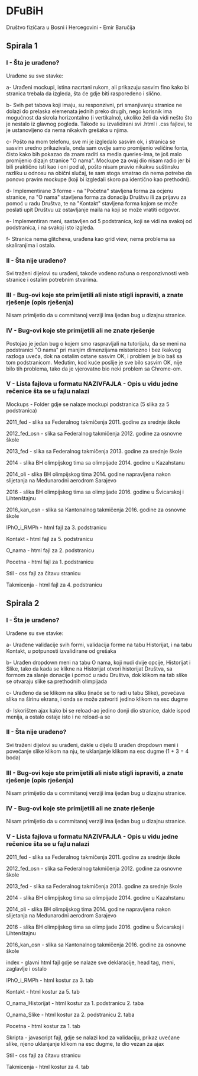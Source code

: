 # DFuBiH

Društvo fizičara u Bosni i Hercegovini - Emir Baručija

## Spirala 1

### I  - Šta je urađeno?

Urađene su sve stavke:

a- Urađeni mockupi, istina nacrtani rukom, ali prikazuju sasvim fino kako bi stranica trebala da izgleda, šta će gdje biti raspoređeno i slično.

b- Svih pet tabova koji imaju, su responzivni, pri smanjivanju stranice ne dolazi do prelaska elemenata jednih preko drugih, nego korisnik ima mogućnost da skrola horizontalno (i vertikalno), ukoliko želi da vidi nešto što je nestalo iz glavnog pogleda. Takođe su izvalidirani svi .html i .css fajlovi, te je ustanovljeno da nema nikakvih grešaka u njima.

c- Pošto na mom telefonu, sve mi je izgledalo sasvim ok, i stranica se sasvim uredno prikazivala, onda sam ovdje samo promijenio veličine fonta, čisto kako bih pokazao da znam raditi sa media queries-ima, te još malo promijenio dizajn stranice "O nama". Mockupe za ovaj dio nisam radio jer bi bili praktično isti kao i oni pod a), pošto nisam pravio nikakvu suštinsku razliku u odnosu na obični slučaj, te sam stoga smatrao da nema potrebe da ponovo pravim mockupe (koji bi izgledali skoro pa identično kao prethodni).

d- Implementirane 3 forme - na "Početna" stavljena forma za ocjenu stranice, na "O nama" stavljena forma za donaciju Društvu ili za prijavu za pomoć u radu Društva, te na "Kontakt" stavljena forma kojom se može poslati upit Društvu uz ostavljanje maila na koji se može vratiti odgovor.

e- Implementiran meni, sastavljen od 5 podstranica, koji se vidi na svakoj od podstranica, i na svakoj isto izgleda.

f- Stranica nema glitcheva, urađena kao grid view, nema problema sa skaliranjima i ostalo.



### II  - Šta nije urađeno?

Svi traženi dijelovi su urađeni, takođe vođeno računa o responzivnosti web stranice i ostalim potrebnim stvarima.



### III - Bug-ovi koje ste primijetili ali niste stigli ispraviti, a znate rješenje (opis rješenja)

Nisam primijetio da u commitanoj verziji ima ijedan bug u dizajnu stranice.



### IV  - Bug-ovi koje ste primijetili ali ne znate rješenje

Postojao je jedan bug o kojem smo raspravljali na tutorijalu, da se meni na podstranici "O nama" pri manjim dimenzijama misteriozno i bez ikakvog razloga uveća, dok na ostalim ostane sasvim OK, i problem je bio baš sa tom podstranicom. Međutim, kod kuće poslije je sve bilo sasvim OK, nije bilo tih problema, tako da je vjerovatno bio neki problem sa Chrome-om.



### V  - Lista fajlova u formatu NAZIVFAJLA - Opis u vidu jedne rečenice šta se u fajlu nalazi

Mockups - Folder gdje se nalaze mockupi podstranica (5 slika za 5 podstranica)

2011_fed - slika sa Federalnog takmičenja 2011. godine za srednje škole

2012_fed_osn - slika sa Federalnog takmičenja 2012. godine za osnovne škole

2013_fed - slika sa Federalnog takmičenja 2013. godine za srednje škole

2014 - slika BH olimpijskog tima sa olimpijade 2014. godine u Kazahstanu

2014_oli - slika BH olimpijskog tima 2014. godine napravljena nakon slijetanja na Međunarodni aerodrom Sarajevo

2016 - slika BH olimpijskog tima sa olimpijade 2016. godine u Švicarskoj i Lihtenštajnu

2016_kan_osn - slika sa Kantonalnog takmičenja 2016. godine za osnovne škole

IPhO_i_RMPh - html fajl za 3. podstranicu

Kontakt - html fajl za 5. podstranicu

O_nama - html fajl za 2. podstranicu

Pocetna - html fajl za 1. podstranicu

Stil - css fajl za čitavu stranicu

Takmicenja - html fajl za 4. podstranicu







## Spirala 2

### I  - Šta je urađeno?

Urađene su sve stavke:

a- Urađene validacije svih formi, validacija forme na tabu Historijat, i na tabu Kontakt, u potpunosti izvalidirane od grešaka

b- Urađen dropdown meni na tabu O nama, koji nudi dvije opcije, Historijat i Slike, tako da kada se klikne na Historijat otvori historijat Društva, sa formom za slanje donacije i pomoć u radu Društva, dok klikom na tab slike se otvaraju slike sa prethodnih olimpijada

c- Urađeno da se klikom na sliku (inače se to radi u tabu Slike), povećava slika na širinu ekrana, i onda se može zatvoriti jedino klikom na esc dugme

d- Iskorišten ajax kako bi se reload-ao jedino donji dio stranice, dakle ispod menija, a ostalo ostaje isto i ne reload-a se



### II  - Šta nije urađeno?

Svi traženi dijelovi su urađeni, dakle u dijelu B urađen dropdown meni i povećanje slike klikom na nju, te uklanjanje klikom na esc dugme (1 + 3 = 4 boda)



### III - Bug-ovi koje ste primijetili ali niste stigli ispraviti, a znate rješenje (opis rješenja)

Nisam primijetio da u commitanoj verziji ima ijedan bug u dizajnu stranice.



### IV  - Bug-ovi koje ste primijetili ali ne znate rješenje

Nisam primijetio da u commitanoj verziji ima ijedan bug u dizajnu stranice.



### V  - Lista fajlova u formatu NAZIVFAJLA - Opis u vidu jedne rečenice šta se u fajlu nalazi

2011_fed - slika sa Federalnog takmičenja 2011. godine za srednje škole

2012_fed_osn - slika sa Federalnog takmičenja 2012. godine za osnovne škole

2013_fed - slika sa Federalnog takmičenja 2013. godine za srednje škole

2014 - slika BH olimpijskog tima sa olimpijade 2014. godine u Kazahstanu

2014_oli - slika BH olimpijskog tima 2014. godine napravljena nakon slijetanja na Međunarodni aerodrom Sarajevo

2016 - slika BH olimpijskog tima sa olimpijade 2016. godine u Švicarskoj i Lihtenštajnu

2016_kan_osn - slika sa Kantonalnog takmičenja 2016. godine za osnovne škole

index - glavni html fajl gdje se nalaze sve deklaracije, head tag, meni, zaglavlje i ostalo

IPhO_i_RMPh - html kostur za 3. tab

Kontakt - html kostur za 5. tab

O_nama_Historijat - html kostur za 1. podstranicu 2. taba

O_nama_Slike - html kostur za 2. podstranicu 2. taba

Pocetna - html kostur za 1. tab

Skripta - javascript fajl, gdje se nalazi kod za validaciju, prikaz uvećane slike, njeno uklanjanje klikom na esc dugme, te dio vezan za ajax

Stil - css fajl za čitavu stranicu

Takmicenja - html kostur za 4. tab
